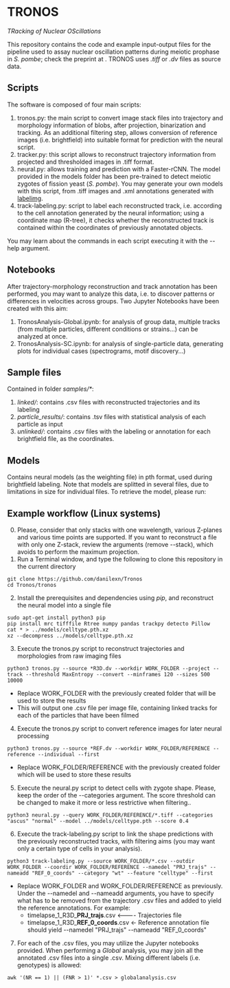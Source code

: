 # TRONOS
*TRacking of Nuclear OScillations*

This repository contains the code and example input-output files for the pipeline used to assay nuclear oscillation patterns during meiotic prophase in *S. pombe*; check the preprint at  . TRONOS uses _.tiff_ or _.dv_ files as source data.

## Scripts
The software is composed of four main scripts:
1. tronos.py: the main script to convert image stack files into trajectory and morphology information of blobs, after projection, binarization and tracking. As an additional filtering step, allows conversion of reference images (i.e. brightfield) into suitable format for prediction with the neural script.
2. tracker.py: this script allows to reconstruct trajectory information from projected and thresholded images in .tiff format.
3. neural.py: allows training and prediction with a Faster-rCNN. The model provided in the models folder has been pre-trained to detect meiotic zygotes of fission yeast (*S. pombe*). You may generate your own models with this script, from .tiff images and .xml annotations generated with [labelimg](https://github.com/tzutalin/labelImg).
4. track-labeling.py: script to label each reconstructed track, i.e. according to the cell annotation generated by the neural information; using a coordinate map (R-tree), it checks whether the reconstructed track is contained within the coordinates of previously annotated objects.

You may learn about the commands in each script executing it with the --help argument.

## Notebooks
After trajectory-morphology reconstruction and track annotation has been performed, you may want to analyze this data, i.e. to discover patterns or differences in velocities across groups. Two Jupyter Notebooks have been created with this aim:
1. TronosAnalysis-Global.ipynb: for analysis of group data, multiple tracks (from multiple particles, different conditions or strains...) can be analyzed at once.
2. TronosAnalysis-SC.ipynb: for analysis of single-particle data, generating plots for individual cases (spectrograms, motif discovery...)

## Sample files
Contained in folder *samples/\**:
1. *linked/*: contains .csv files with reconstructed trajectories and its labeling
2. *particle_results/*: contains .tsv files with statistical analysis of each particle as input
3. *unlinked/*: contains .csv files with the labeling or annotation for each brightfield file, as the coordinates.

## Models
Contains neural models (as the weighting file) in pth format, used during brightfield labeling. Note that models are splitted in several files, due to limitations in size for individual files. To retrieve the model, please run:

## Example workflow (Linux systems)
0. Please, consider that only stacks with one wavelength, various Z-planes and various time points are supported. If you want to reconstruct a file with only one Z-stack, review the arguments (remove --stack), which avoids to perform the maximum projection.
1. Run a Terminal window, and type the following to clone this repository in the current directory
```
git clone https://github.com/danilexn/Tronos
cd Tronos/tronos
```
2. Install the prerequisites and dependencies using _pip_, and reconstruct the neural model into a single file
```
sudo apt-get install python3 pip
pip install mrc tifffile Rtree numpy pandas trackpy detecto Pillow
cat * > ../models/celltype.pth.xz
xz --decompress ../models/celltype.pth.xz
```
3. Execute the tronos.py script to reconstruct trajectories and morphologies from raw imaging files
```
python3 tronos.py --source *R3D.dv --workdir WORK_FOLDER --project --track --threshold MaxEntropy --convert --minframes 120 --sizes 500 10000
```
  - Replace WORK_FOLDER with the previously created folder that will be used to store the results
  - This will output one .csv file per image file, containing linked tracks for each of the particles that have been filmed
4. Execute the tronos.py script to convert reference images for later neural processing
```
python3 tronos.py --source *REF.dv --workdir WORK_FOLDER/REFERENCE --reference --individual --first
```

- Replace WORK_FOLDER/REFERENCE with the previously created folder which will be used to store these results

5. Execute the neural.py script to detect cells with zygote shape. Please, keep the order of the --categories argument. The score threshold can be changed to make it more or less restrictive when filtering..
```
python3 neural.py --query WORK_FOLDER/REFERENCE/*.tiff --categories "ascus" "normal" --model ../models/celltype.pth --score 0.4
```

6. Execute the track-labeling.py script to link the shape predictions with the previously reconstructed tracks, with filtering aims (you may want only a certain type of cells in your analysis).
```
python3 track-labeling.py --source WORK_FOLDER/*.csv --outdir WORK_FOLDER --coordir WORK_FOLDER/REFERENCE --namedel "PRJ_trajs" --nameadd "REF_0_coords" --category "wt" --feature "celltype" --first
```

- Replace WORK_FOLDER and WORK_FOLDER/REFERENCE as previously. Under the --namedel and --nameadd arguments, you have to specify what has to be removed from the trajectory .csv files and added to yield the reference annotations. For example:
    - timelapse_1_R3D_**PRJ_trajs**.csv <---- Trajectories file
    - timelapse_1_R3D_**REF_0_coords**.csv <- Reference annotation file
    should yield --namedel "PRJ_trajs" --nameadd "REF_0_coords"

7.  For each of the .csv files, you may utilize the Jupyter notebooks provided. When performing a _Global_ analysis, you may join all the annotated .csv files into a single .csv. Mixing different labels (i.e. genotypes) is allowed:
  ```
  awk '(NR == 1) || (FNR > 1)' *.csv > globalanalysis.csv
  ```